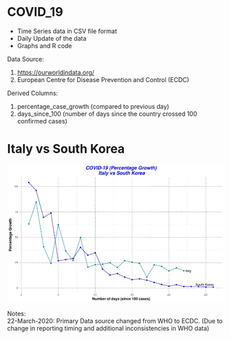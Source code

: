 # COVID_19

- Time Series data in CSV file format 
- Daily Update of the data
- Graphs and R code

Data Source:
1. https://ourworldindata.org/
2. European Centre for Disease Prevention and Control (ECDC)

Derived Columns:
1. percentage_case_growth (compared to previous day)
2. days_since_100 (number of days since the country crossed 100 confirmed cases)

# Italy vs South Korea

![Alt text](images/ItalyvsSK.jpeg?raw=true "Confirmed Cases Growth")

Notes:  
22-March-2020: Primary Data source changed from WHO to ECDC. (Due to change in reporting timing and additional inconsistencies in WHO data)   
